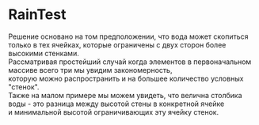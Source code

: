 # RainTest


Решение основано на том предположении, что вода может скопиться только в тех ячейках, которые ограничены с двух сторон более высокими стенками.<br>
Рассматривая простейший случай когда элементов в первоначальном массиве всего три мы увидим закономерность,<br> 
которую можно распространить и на большее количество условных "стенок".<br>
Также на малом примере мы можем увидеть, что велична столбика воды - это разница между высотой стены в конкретной ячейке<br>
и минимальной высотой ограничивающих эту ячейку стенок.<br>
